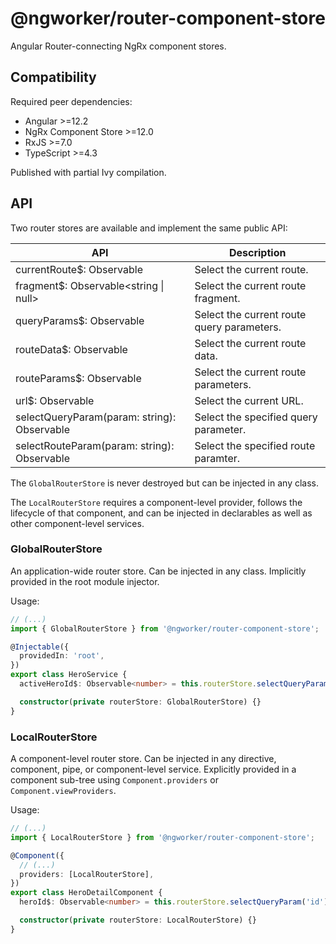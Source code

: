 # @ngworker/router-component-store

Angular Router-connecting NgRx component stores.

## Compatibility

Required peer dependencies:

- Angular >=12.2
- NgRx Component Store >=12.0
- RxJS >=7.0
- TypeScript >=4.3

Published with partial Ivy compilation.

## API

Two router stores are available and implement the same public API:

| API                                                         | Description                                |
| ----------------------------------------------------------- | ------------------------------------------ |
| currentRoute$: Observable<MinimalActivatedRouteSnapshot>    | Select the current route.                  |
| fragment$: Observable<string \| null>                       | Select the current route fragment.         |
| queryParams$: Observable<Params>                            | Select the current route query parameters. |
| routeData$: Observable<Data>                                | Select the current route data.             |
| routeParams$: Observable<Params>                            | Select the current route parameters.       |
| url$: Observable<string>                                    | Select the current URL.                    |
| selectQueryParam<TValue>(param: string): Observable<TValue> | Select the specified query parameter.      |
| selectRouteParam<TValue>(param: string): Observable<TValue> | Select the specified route paramter.       |

The `GlobalRouterStore` is never destroyed but can be injected in any class.

The `LocalRouterStore` requires a component-level provider, follows the
lifecycle of that component, and can be injected in declarables as well as
other component-level services.

### GlobalRouterStore

An application-wide router store. Can be injected in any class. Implicitly
provided in the root module injector.

Usage:

```ts
// (...)
import { GlobalRouterStore } from '@ngworker/router-component-store';

@Injectable({
  providedIn: 'root',
})
export class HeroService {
  activeHeroId$: Observable<number> = this.routerStore.selectQueryParam('id');

  constructor(private routerStore: GlobalRouterStore) {}
}
```

### LocalRouterStore

A component-level router store. Can be injected in any directive, component,
pipe, or component-level service. Explicitly provided in a component sub-tree
using `Component.providers` or `Component.viewProviders`.

Usage:

```ts
// (...)
import { LocalRouterStore } from '@ngworker/router-component-store';

@Component({
  // (...)
  providers: [LocalRouterStore],
})
export class HeroDetailComponent {
  heroId$: Observable<number> = this.routerStore.selectQueryParam('id');

  constructor(private routerStore: LocalRouterStore) {}
}
```
